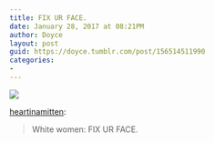 ```yaml
---
title: FIX UR FACE.
date: January 28, 2017 at 08:21PM
author: Doyce
layout: post
guid: https://doyce.tumblr.com/post/156514511990
categories:
- 
--- 
```


<img src="https://68.media.tumblr.com/2b41ddcd94946961172226ca39439158/tumblr_okaijfwIsG1sj2v4oo1_500.jpg"/> 
 
<p><a href="http://heartinamitten.tumblr.com/post/156312224928/white-women-fix-ur-face" class="tumblr_blog" target="_blank">heartinamitten</a>:</p>

<blockquote><p>White women: FIX UR FACE.</p></blockquote> 
